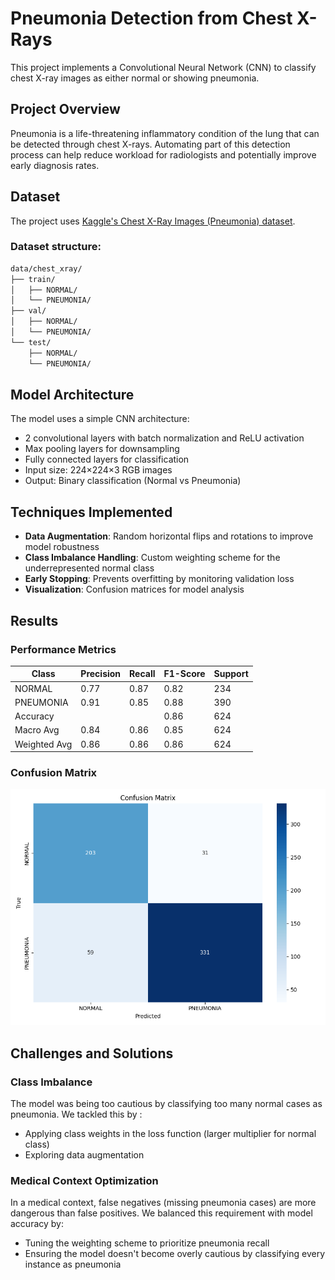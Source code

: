 # Pneumonia Detection from Chest X-Rays

This project implements a Convolutional Neural Network (CNN) to classify chest X-ray images as either normal or showing pneumonia.
## Project Overview

Pneumonia is a life-threatening inflammatory condition of the lung that can be detected through chest X-rays. Automating part of this detection process can help reduce workload for radiologists and potentially improve early diagnosis rates.

## Dataset

The project uses [Kaggle's Chest X-Ray Images (Pneumonia) dataset](https://www.kaggle.com/paultimothymooney/chest-xray-pneumonia).

### Dataset structure:

```bash
data/chest_xray/
├── train/
│   ├── NORMAL/
│   └── PNEUMONIA/
├── val/
│   ├── NORMAL/
│   └── PNEUMONIA/
└── test/
    ├── NORMAL/
    └── PNEUMONIA/
```

## Model Architecture

The model uses a simple CNN architecture:
- 2 convolutional layers with batch normalization and ReLU activation
- Max pooling layers for downsampling
- Fully connected layers for classification
- Input size: 224×224×3 RGB images
- Output: Binary classification (Normal vs Pneumonia)

## Techniques Implemented

- **Data Augmentation**: Random horizontal flips and rotations to improve model robustness
- **Class Imbalance Handling**: Custom weighting scheme for the underrepresented normal class
- **Early Stopping**: Prevents overfitting by monitoring validation loss
- **Visualization**: Confusion matrices for model analysis

## Results

### Performance Metrics

| Class      | Precision | Recall | F1-Score | Support |
|------------|-----------|--------|----------|---------|
| NORMAL     | 0.77      | 0.87   | 0.82     | 234     |
| PNEUMONIA  | 0.91      | 0.85   | 0.88     | 390     |
| Accuracy   |           |        | 0.86     | 624     |
| Macro Avg  | 0.84      | 0.86   | 0.85     | 624     |
| Weighted Avg| 0.86     | 0.86   | 0.86     | 624     |

### Confusion Matrix
![Confusion Matrix](confusion_matrix_CNN.png)

## Challenges and Solutions

### Class Imbalance

The model was being too cautious by classifying too many normal cases as pneumonia. We tackled this by :
- Applying class weights in the loss function (larger multiplier for normal class)
- Exploring data augmentation

### Medical Context Optimization

In a medical context, false negatives (missing pneumonia cases) are more dangerous than false positives. We balanced this requirement with model accuracy by:
- Tuning the weighting scheme to prioritize pneumonia recall
- Ensuring the model doesn't become overly cautious by classifying every instance as pneumonia
